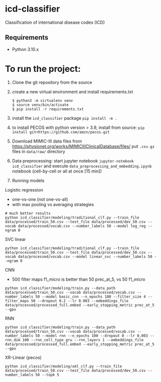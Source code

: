 # icd-classifier
Classification of international disease codes (ICD)

## Requirements
* Python 3.10.x

# To run the project:

1. Clone the git repository from the source

1. create a new virtual environment and install
requirements.txt

    ```console
    $ python3 -m virtualenv venv
    $ source venv/bin/activate
    $ pip install -r requirements.txt
    ```

1. install the `icd_classifier` package
```pip install -m .```

1. to install PECOS with python version > 3.9, install from source: `pip install git+https://github.com/amzn/pecos.git`

1. Download MIMIC-III data files from https://physionet.org/works/MIMICIIIClinicalDatabase/files/
put `.csv.gz` files in `data/raw/` directory


1. Data preprocessing:
start jupyter notebook
```jupyter-notebook icd_classifier```
and execute `data_preprocessing_and_embedding.ipynb` notebook (cell-by-cell or all at once [15 min])


1. Running models

Logistic regression
- one-vs-one (not one-vs-all)
- with max pooling vs averaging strategies

```
# much better results
python icd_classifier/modeling/traditional_clf.py --train_file data/processed/train_50.csv --test_file data/processed/dev_50.csv --vocab data/processed/vocab.csv --number_labels 50 --model log_reg --ngram 0
```

SVC linear
```
python icd_classifier/modeling/traditional_clf.py --train_file data/processed/train_50.csv --test_file data/processed/dev_50.csv --vocab data/processed/vocab.csv --model linear_svc --number_labels 50 --ngram 0
```

CNN
- 500 filter maps f1_micro is better than 50 prec_at_5, vs 50 f1_micro

```
python icd_classifier/modeling/train.py --data_path data/processed/train_50.csv --vocab data/processed/vocab.csv --number_labels 50 --model basic_cnn --n_epochs 100 --filter_size 4 --filter_maps 50 --dropout 0.2 --lr 0.003 --embeddings_file data/processed/processed_full.embed --early_stopping_metric prec_at_5 --gpu
```


RNN
```
python icd_classifier/modeling/train.py --data_path data/processed/train_50.csv --vocab data/processed/vocab.csv --number_labels 50 --model rnn --n_epochs 100 --dropout 0 --lr 0.003 --rnn_dim 100 --rnn_cell_type gru --rnn_layers 1 --embeddings_file data/processed/processed_full.embed --early_stopping_metric prec_at_5 --gpu
```

XR-Linear (pecos)
```
python icd_classifier/modeling/xml_clf.py --train_file data/processed/train_50.csv --test_file data/processed/dev_50.csv --number_labels 50 --topk 5
```